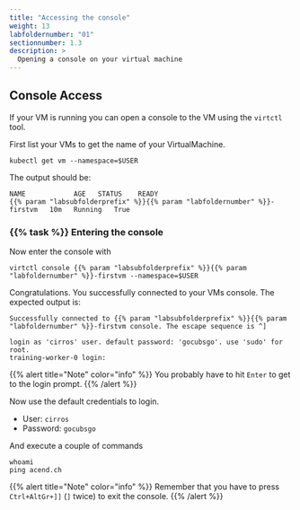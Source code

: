```yaml
---
title: "Accessing the console"
weight: 13
labfoldernumber: "01"
sectionnumber: 1.3
description: >
  Opening a console on your virtual machine
---
```



## Console Access

If your VM is running you can open a console to the VM using the `virtctl` tool.

First list your VMs to get the name of your VirtualMachine.

```shell
kubectl get vm --namespace=$USER
```

The output should be:

```shell
NAME            AGE   STATUS    READY
{{% param "labsubfolderprefix" %}}{{% param "labfoldernumber" %}}-firstvm   10m   Running   True
```


### {{% task %}} Entering the console

Now enter the console with
```shell
virtctl console {{% param "labsubfolderprefix" %}}{{% param "labfoldernumber" %}}-firstvm --namespace=$USER
```

Congratulations. You successfully connected to your VMs console. The expected output is:

```shell
Successfully connected to {{% param "labsubfolderprefix" %}}{{% param "labfoldernumber" %}}-firstvm console. The escape sequence is ^]

login as 'cirros' user. default password: 'gocubsgo'. use 'sudo' for root.
training-worker-0 login:
```

{{% alert title="Note" color="info" %}}
You probably have to hit `Enter` to get to the login prompt.
{{% /alert %}}

Now use the default credentials to login.

* User: `cirros`
* Password: `gocubsgo`

And execute a couple of commands
```shell
whoami
ping acend.ch
```

{{% alert title="Note" color="info" %}}
Remember that you have to press `Ctrl+AltGr+]]` (`]` twice) to exit the console.
{{% /alert %}}
